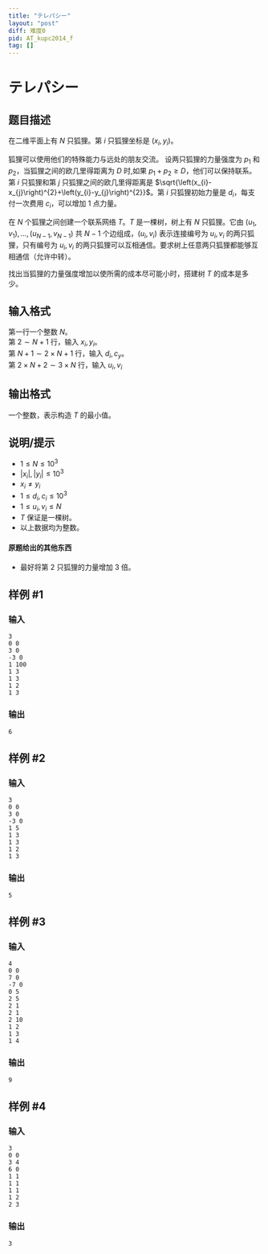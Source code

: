 ```yaml
---
title: "テレパシー"
layout: "post"
diff: 难度0
pid: AT_kupc2014_f
tag: []
---
```


# テレパシー

## 题目描述

在二维平面上有 $N$ 只狐狸。第 $i$ 只狐狸坐标是 $(x_i,y_i)$。 

狐狸可以使用他们的特殊能力与远处的朋友交流。 设两只狐狸的力量强度为 $p_1$ 和 $p_2$，当狐狸之间的欧几里得距离为 $D$ 时,如果 $p_1+p_2 \ge D$，他们可以保持联系。第 $i$ 只狐狸和第 $j$ 只狐狸之间的欧几里得距离是 $\sqrt{\left(x_{i}-x_{j}\right)^{2}+\left(y_{i}-y_{j}\right)^{2}}$。第 $i$ 只狐狸初始力量是 $d_i$，每支付一次费用 $c_i$，可以增加 $1$ 点力量。

在 $N$ 个狐狸之间创建一个联系网络 $T$。$T$ 是一棵树，树上有 $N$ 只狐狸。它由 $(u_1,v_1),\dots ,(u_{N-1},v_{N-1})$ 共 $N-1$ 个边组成，$(u_i,v_i)$ 表示连接编号为 $u_i , v_i$ 的两只狐狸，只有编号为 $u_i , v_i$ 的两只狐狸可以互相通信。要求树上任意两只狐狸都能够互相通信（允许中转）。

找出当狐狸的力量强度增加以使所需的成本尽可能小时，搭建树 $T$ 的成本是多少。

## 输入格式

第一行一个整数 $N$。  
第 $2 \sim N+1$ 行，输入 $x_i,y_i$。  
第 $N+1 \sim 2 \times N+1$ 行，输入 $d_i,c_y$。   
第 $2 \times N+2 \sim 3 \times N$ 行，输入 $u_i,v_i$

## 输出格式

一个整数，表示构造 $T$ 的最小值。

## 说明/提示

- $1 \le N \le 10^3$
- $\left | x_i  \right | ,\left | y_i  \right | \le 10^3$
- $x_i \ne y_i$
- $1 \le d_i,c_i \le 10^3$
- $1 \le u_i,v_i \le N$
- $T$ 保证是一棵树。
- 以上数据均为整数。

#### 原题给出的其他东西

- 最好将第 $2$ 只狐狸的力量增加 $3$ 倍。

## 样例 #1

### 输入

```
3
0 0
3 0
-3 0
1 100
1 3
1 3
1 2
1 3
```

### 输出

```
6
```

## 样例 #2

### 输入

```
3
0 0
3 0
-3 0
1 5
1 3
1 3
1 2
1 3
```

### 输出

```
5
```

## 样例 #3

### 输入

```
4
0 0
7 0
-7 0
0 5
2 5
2 1
2 1
2 10
1 2
1 3
1 4
```

### 输出

```
9
```

## 样例 #4

### 输入

```
3
0 0
3 4
6 0
1 1
1 1
1 1
1 2
2 3
```

### 输出

```
3
```

